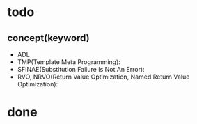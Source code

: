 # todo
## concept(keyword)
* ADL
* TMP(Template Meta Programming):
* SFINAE(Substitution Failure Is Not An Error):
* RVO, NRVO(Return Value Optimization, Named Return Value Optimization):

# done